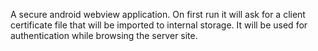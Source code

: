 A secure android webview application. On first run it will ask for a client certificate file that will be imported to internal storage. It will be used for authentication while browsing the server site.
